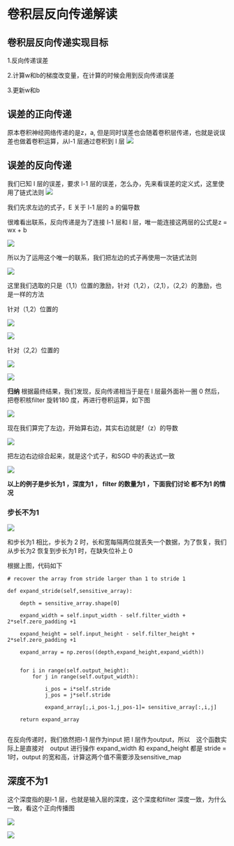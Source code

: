 # 卷积层反向传递解读

## 卷积层反向传递实现目标

1.反向传递误差

2.计算w和b的梯度改变量，在计算的时候会用到反向传递误差

3.更新w和b


## 误差的正向传递
原本卷积神经网络传递的是z，a, 但是同时误差也会随着卷积层传递，也就是说误差也做着卷积运算，从l-1 层通过卷积到 l 层
![](https://github.com/WuFan1992/CNN-Convolutional-Neural-Network/blob/master/convolution%20layer/image-convolution%20layer/14.png)


## 误差的反向传递
我们已知 l 层的误差，要求 l-1 层的误差，怎么办，先来看误差的定义式，这里使用了链式法则
![](https://github.com/WuFan1992/CNN-Convolutional-Neural-Network/blob/master/convolution%20layer/image-convolution%20layer/16.PNG)

我们先求左边的式子，E 关于 l-1 层的 a 的偏导数

很难看出联系，反向传递是为了连接 l-1 层和 l 层，唯一能连接这两层的公式是z = wx + b

![](https://github.com/WuFan1992/CNN-Convolutional-Neural-Network/blob/master/convolution%20layer/image-convolution%20layer/17.PNG)

所以为了运用这个唯一的联系，我们把左边的式子再使用一次链式法则

![](https://github.com/WuFan1992/CNN-Convolutional-Neural-Network/blob/master/convolution%20layer/image-convolution%20layer/18.PNG)

这里我们选取的只是（1,1）位置的激励，针对（1,2），（2,1），（2,2）的激励，也是一样的方法

针对（1,2）位置的

![](https://github.com/WuFan1992/CNN-Convolutional-Neural-Network/blob/master/convolution%20layer/image-convolution%20layer/19.PNG)

![](https://github.com/WuFan1992/CNN-Convolutional-Neural-Network/blob/master/convolution%20layer/image-convolution%20layer/20.PNG)

针对（2,2）位置的


![](https://github.com/WuFan1992/CNN-Convolutional-Neural-Network/blob/master/convolution%20layer/image-convolution%20layer/21.PNG)

![](https://github.com/WuFan1992/CNN-Convolutional-Neural-Network/blob/master/convolution%20layer/image-convolution%20layer/22.PNG)


**归纳**
根据最终结果，我们发现，反向传递相当于是在 l 层最外面补一圈 0 然后， 把卷积核filter 旋转180 度，再进行卷积运算，如下图

![](https://github.com/WuFan1992/CNN-Convolutional-Neural-Network/blob/master/convolution%20layer/image-convolution%20layer/23.png)

现在我们算完了左边，开始算右边，其实右边就是f（z）的导数

![](https://github.com/WuFan1992/CNN-Convolutional-Neural-Network/blob/master/convolution%20layer/image-convolution%20layer/25.PNG)

把左边右边综合起来，就是这个式子，和SGD 中的表达式一致

![](https://github.com/WuFan1992/CNN-Convolutional-Neural-Network/blob/master/convolution%20layer/image-convolution%20layer/26.PNG)

**以上的例子是步长为1 ，深度为1 ， filter 的数量为1 ，下面我们讨论 都不为1 的情况**


### 步长不为1

![](https://github.com/WuFan1992/CNN-Convolutional-Neural-Network/blob/master/convolution%20layer/image-convolution%20layer/27.png)

和步长为1 相比，步长为 2 时，长和宽每隔两位就丢失一个数据，为了恢复，我们从步长为2 恢复到步长为1 时，在缺失位补上 0

根据上图，代码如下

```
# recover the array from stride larger than 1 to stride 1

def expand_stride(self,sensitive_array):

    depth = sensitive_array.shape[0]

    expand_width = self.input_width - self.filter_width + 2*self.zero_padding +1

    expand_height = self.input_height - self.filter_height + 2*self.zero_padding +1

    expand_array = np.zeros((depth,expand_height,expand_width))


    for i in range(self.output_height):
        for j in range(self.output_width):

            i_pos = i*self.stride
            j_pos = j*self.stride

            expand_array[;,i_pos-1,j_pos-1]= sensitive_array[:,i,j]

    return expand_array
    
 ```
在反向传递时，我们依然把l-1 层作为input 把 l 层作为output，所以　这个函数实际上是直接对　output 进行操作
expand_width 和 expand_height 都是 stride = 1时，output 的宽和高，计算这两个值不需要涉及sensitive_map

## 深度不为1
这个深度指的是l-1 层，也就是输入层的深度，这个深度和filter 深度一致，为什么一致，看这个正向传播图

![](https://github.com/WuFan1992/CNN-Convolutional-Neural-Network/blob/master/convolution%20layer/image-convolution%20layer/matrice1.gif)

![](https://github.com/WuFan1992/CNN-Convolutional-Neural-Network/blob/master/convolution%20layer/image-convolution%20layer/28.png)
